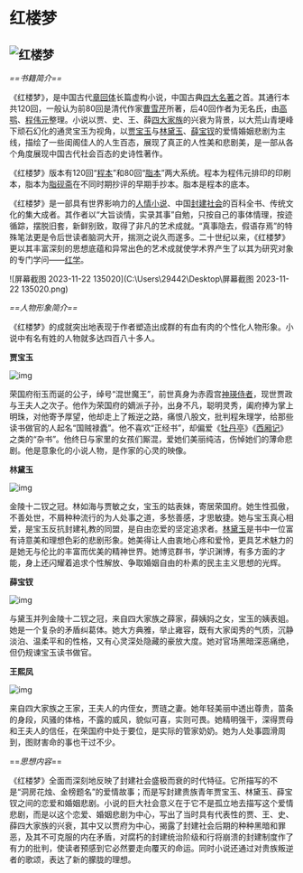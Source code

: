 # 红楼梦



## ![红楼梦](C:\Users\29442\Desktop\红楼梦.webp)

*==书籍简介==*

《红楼梦》，是中国古代[章回体](https://baike.baidu.com/item/章回体/11018000?fromModule=lemma_inlink)长篇虚构小说，中国古典[四大名著](https://baike.baidu.com/item/四大名著/8376?fromModule=lemma_inlink)之首。其通行本共120回，一般认为前80回是清代作家[曹雪芹](https://baike.baidu.com/item/曹雪芹/14919?fromModule=lemma_inlink)所著，后40回作者为无名氏，由[高鹗](https://baike.baidu.com/item/高鹗/711275?fromModule=lemma_inlink)、[程伟元](https://baike.baidu.com/item/程伟元/11052975?fromModule=lemma_inlink)整理。小说以贾、史、王、薛[四大家族](https://baike.baidu.com/item/四大家族/2314013?fromModule=lemma_inlink)的兴衰为背景，以大荒山青埂峰下顽石幻化的通灵宝玉为视角，以[贾宝玉](https://baike.baidu.com/item/贾宝玉/59563?fromModule=lemma_inlink)与[林黛玉](https://baike.baidu.com/item/林黛玉/260081?fromModule=lemma_inlink)、[薛宝钗](https://baike.baidu.com/item/薛宝钗/396702?fromModule=lemma_inlink)的爱情婚姻悲剧为主线，描绘了一些闺阁佳人的人生百态，展现了真正的人性美和悲剧美，是一部从各个角度展现中国古代社会百态的史诗性著作。

《红楼梦》版本有120回“[程本](https://baike.baidu.com/item/程本/54302962?fromModule=lemma_inlink)”和80回“[脂本](https://baike.baidu.com/item/脂本/9517049?fromModule=lemma_inlink)”两大系统。程本为程伟元排印的印刷本，脂本为[脂砚斋](https://baike.baidu.com/item/脂砚斋/97568?fromModule=lemma_inlink)在不同时期抄评的早期手抄本。脂本是程本的底本。

《红楼梦》是一部具有世界影响力的[人情小说](https://baike.baidu.com/item/人情小说/5404488?fromModule=lemma_inlink)、中国[封建社会](https://baike.baidu.com/item/封建社会/24324?fromModule=lemma_inlink)的百科全书、传统文化的集大成者。其作者以“大旨谈情，实录其事”自勉，只按自己的事体情理，按迹循踪，摆脱旧套，新鲜别致，取得了非凡的艺术成就。“真事隐去，假语存焉”的特殊笔法更是令后世读者脑洞大开，揣测之说久而遂多。二十世纪以来，《红楼梦》更以其丰富深刻的思想底蕴和异常出色的艺术成就使学术界产生了以其为研究对象的专门学问——[红学](https://baike.baidu.com/item/红学/153409?fromModule=lemma_inlink)。

![屏幕截图 2023-11-22 135020](C:\Users\29442\Desktop\屏幕截图 2023-11-22 135020.png)



*==人物形象简介==*

《红楼梦》的成就突出地表现于作者塑造出成群的有血有肉的个性化人物形象。小说中有名有姓的人物就多达四百八十多人。

**贾宝玉**

![img](https://bkimg.cdn.bcebos.com/pic/79f0f736afc379310a55bfe73f8ca04543a98326bbef?x-bce-process=image/watermark,image_d2F0ZXIvYmFpa2U5Mg==,g_7,xp_5,yp_5/format,f_auto)

荣国府衔玉而诞的公子，绰号“混世魔王”，前世真身为赤霞宫[神瑛侍者](https://baike.baidu.com/item/神瑛侍者/582173?fromModule=lemma_inlink)，现世贾政与王夫人之次子。他作为荣国府的嫡派子孙，出身不凡，聪明灵秀，阖府捧为掌上明珠，对他寄予厚望，他却走上了叛逆之路，痛恨八股文，批判程朱理学，给那些读书做官的人起名“国贼禄蠹”。他不喜欢“正经书”，却偏爱《[牡丹亭](https://baike.baidu.com/item/牡丹亭/437?fromModule=lemma_inlink)》《[西厢记](https://baike.baidu.com/item/西厢记/4971?fromModule=lemma_inlink)》之类的“杂书”。他终日与家里的女孩们厮混，爱她们美丽纯洁，伤悼她们的薄命悲剧。他是意象化的小说人物，是作家的心灵的映像。



**林黛玉**

![img](https://bkimg.cdn.bcebos.com/pic/c75c10385343fbf2cabd785db07eca8065388f3f?x-bce-process=image/watermark,image_d2F0ZXIvYmFpa2U4MA==,g_7,xp_5,yp_5/format,f_auto)

金陵十二钗之冠。林如海与贾敏之女，宝玉的姑表妹，寄居荣国府。她生性孤傲，不善处世，不屑种种流行的为人处事之道，多愁善感，才思敏捷。她与宝玉真心相爱，是宝玉反抗封建礼教的同盟，是自由恋爱的坚定追求者。[林黛玉](https://baike.baidu.com/item/林黛玉/260081?fromModule=lemma_inlink)是书中一位富有诗意美和理想色彩的悲剧形象。她美得让人由衷地心疼和爱怜，更具艺术魅力的是她无与伦比的丰富而优美的精神世界。她博览群书，学识渊博，有多方面的才能，身上还闪耀着追求个性解放、争取婚姻自由的朴素的民主主义思想的光辉。



**薛宝钗**

![img](https://bkimg.cdn.bcebos.com/pic/342ac65c10385343fbf2119d3547a77eca8065382248?x-bce-process=image/watermark,image_d2F0ZXIvYmFpa2U5Mg==,g_7,xp_5,yp_5/format,f_auto)

与黛玉并列金陵十二钗之冠，来自四大家族之薛家，薛姨妈之女，宝玉的姨表姐。她是一个复杂的矛盾纠葛体。她大方典雅，举止雍容，既有大家闺秀的气质，沉静淡泊、温柔平和的性格，又有心灵深处隐藏的豪放大度。她对官场黑暗深恶痛绝，但仍规谏宝玉读书做官。



**王熙凤**

![img](https://bkimg.cdn.bcebos.com/pic/9922720e0cf3d7ca7bcba71a8948a9096b63f624031d?x-bce-process=image/watermark,image_d2F0ZXIvYmFpa2UxODA=,g_7,xp_5,yp_5/format,f_auto)

来自四大家族之王家，王夫人的内侄女，贾琏之妻。她年轻美丽中透出尊贵，苗条的身段，风骚的体格，不露的威风，貌似可喜，实则可畏。她精明强干，深得贾母和王夫人的信任，在荣国府中处于要位，是实际的管家奶奶。她为人处事圆滑周到，图财害命的事也干过不少。



==*思想内容*==

《红楼梦》全面而深刻地反映了封建社会盛极而衰的时代特征。它所描写的不是“洞房花烛、金榜题名”的爱情故事；而是写封建贵族青年贾宝玉、林黛玉、薛宝钗之间的恋爱和婚姻悲剧。小说的巨大社会意义在于它不是孤立地去描写这个爱情悲剧，而是以这个恋爱、婚姻悲剧为中心，写出了当时具有代表性的贾、王、史、薛四大家族的兴衰，其中又以贾府为中心，揭露了封建社会后期的种种黑暗和罪恶，及其不可克服的内在矛盾，对腐朽的封建统治阶级和行将崩溃的封建制度作了有力的批判，使读者预感到它必然要走向覆灭的命运。同时小说还通过对贵族叛逆者的歌颂，表达了新的朦胧的理想。